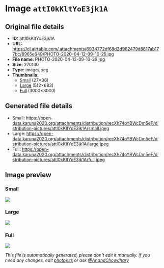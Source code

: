 # Image `attI0kKltYoE3jk1A`

## Original file details

- **ID:** attI0kKltYoE3jk1A
- **URL:** https://dl.airtable.com/.attachments/6934772df68d2d982479d8817ab177bc/8965e649/PHOTO-2020-04-12-09-10-29.jpg
- **File name:** PHOTO-2020-04-12-09-10-29.jpg
- **Size:** 270130
- **Type:** image/jpeg
- **Thumbnails:**
  - [Small](https://dl.airtable.com/.attachmentThumbnails/47cc8bee8c457f77ae3ab8c1dadb3212/962d30f2) (27×36)
  - [Large](https://dl.airtable.com/.attachmentThumbnails/a8aebe7b90adb80ab80c0dde517d4c54/c0c90c38) (512×683)
  - [Full](https://dl.airtable.com/.attachmentThumbnails/c1a46339ee7e5692cbe9f67a11140957/3b35212e) (3000×3000)

## Generated file details

- Small: https://open-data.karuna2020.org/attachments/distribution/recXh74oYBWcDm5eF/distribution-pictures/attI0kKltYoE3jk1A/small.jpeg
- Large: https://open-data.karuna2020.org/attachments/distribution/recXh74oYBWcDm5eF/distribution-pictures/attI0kKltYoE3jk1A/large.jpeg
- Full: https://open-data.karuna2020.org/attachments/distribution/recXh74oYBWcDm5eF/distribution-pictures/attI0kKltYoE3jk1A/full.jpeg

## Image preview

### Small

![](https://open-data.karuna2020.org/attachments/distribution/recXh74oYBWcDm5eF/distribution-pictures/attI0kKltYoE3jk1A/small.jpeg)

### Large

![](https://open-data.karuna2020.org/attachments/distribution/recXh74oYBWcDm5eF/distribution-pictures/attI0kKltYoE3jk1A/large.jpeg)

### Full

![](https://open-data.karuna2020.org/attachments/distribution/recXh74oYBWcDm5eF/distribution-pictures/attI0kKltYoE3jk1A/full.jpeg)

_This file is automatically generated, please don't edit it manually. If you need any changes, edit [photos.ts](/photos.ts) or ask [@AnandChowdhary](https://github.com/AnandChowdhary)_
